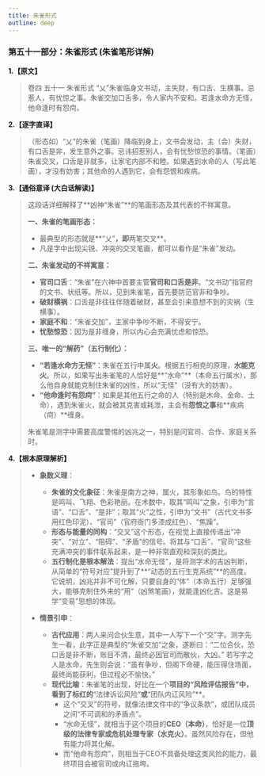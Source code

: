 ```yaml
---
title: 朱雀形式
outline: deep
---
```

  
### **第五十一部分：朱雀形式 (朱雀笔形详解)**

**1.【原文】**
> 卷四 五十一 朱雀形式
> “乂”朱雀临身文书动，主失财，有口舌、生横事。忌惹人，有忧惊之事。朱雀交加口舌多，令人家内不安和。若逢水命方无怪，他命逢时有怨疴。

**2.【逐字直译】**
> （形态如）“乂”的朱雀（笔画）降临到身上，文书会发动，主（会）失财，有口舌是非，发生意外之事。忌讳招惹别人，会有忧愁惊恐的事情。（笔画）朱雀交叉，口舌是非就多，让家宅内部不和睦。如果遇到水命的人（写此笔画），才没有妨害；其他命的人遇到它，会有怨恨和疾病。

**3.【通俗意译 (大白话解读)】**
> 这段话详细解释了**凶神“朱雀”**的笔画形态及其代表的不祥寓意。
> 
> **一、朱雀的笔画形态：**
> *   最典型的形态就是**“乂”**，即**两笔交叉**。
> *   凡是字中出现尖锐、冲突的交叉笔画，都可以看作是“朱雀”发动。
> 
> **二、朱雀发动的不祥寓意：**
> *   **官司口舌**：“朱雀”在六神中首要主管**官司和口舌是非**。“文书动”指官府的文书、状纸等。所以，见到朱雀笔，首先要防范官非和争吵。
> *   **破财横祸**：口舌是非往往伴随着破财，甚至会引来意想不到的灾祸（生横事）。
> *   **家庭不和**：“朱雀交加”，主家中争吵不断，不得安宁。
> *   **忧愁惊恐**：因为是非缠身，所以内心会充满忧虑和惊恐。
> 
> **三、唯一的“解药”（五行制化）：**
> *   **“若逢水命方无怪”**：朱雀在五行中属**火**。根据五行相克的原理，**水能克火**。所以，如果写出朱雀笔的人恰好是**“水命”**（本命五行属水），那么他自身就能克制住朱雀的凶性，所以“无怪”（没有大的妨害）。
> *   **“他命逢时有怨疴”**：如果是其他五行之命的人（特别是木命、金命、土命），遇到朱雀火，就会被其克害或耗泄，主会有**怨恨之事**和**疾病（疴）**缠身。
> 
> 朱雀笔是测字中需要高度警惕的凶兆之一，特别是问官司、合作、家庭关系时。

**4.【根本原理解析】**
> *   **象数义理**：
>     *   **朱雀的文化象征**：朱雀是南方之神，属火，其形象如鸟。鸟的特性是鸣叫、飞翔、色彩艳丽。在术数中，取其“鸣叫”之象，引申为“言语”、“口舌”、“是非”；取其“火”之性，引申为“文书”（古代文书多用红色印泥）、“官司”（官府衙门多漆成红色）、“焦躁”。
>     *   **形态与能量的同构**：“交叉”这个形态，在视觉上直接传递出“冲突”、“对立”、“阻碍”、“矛盾”的信号。将其与“口舌”、“官司”这些充满冲突的事件联系起来，是一种非常直观和深刻的类比。
>     *   **五行制化是根本解法**：提出“水命无怪”，是将测字术的吉凶判断，从简单的“符号对应”提升到了**“动态的五行生克系统”**的高度。它说明，凶兆并非不可化解，只要自身的“体”（本命五行）足够强大，能够克制住外来的“用”（凶煞笔画），就能逢凶化吉。这是易学“变易”思想的体现。
> 
> *   **情景引申**：
>     *   **古代应用**：两人来问合伙生意，其中一人写下一个“交”字。测字先生一看，此字正是典型的“朱雀交加”之象，遂断曰：“二位合伙，恐口舌是非不断，账目不清，最终必因官司而散伙，大凶。” 若写字之人是水命，先生则会说：“虽有争吵，但阁下命硬，能压得住场面，最终尚能获利，但过程必不愉快。”
>     *   **现代比喻**：朱雀笔的出现，好比在一个**项目的“风险评估报告”中，看到了标红的**“法律诉讼风险”**或**“团队内讧风险”**。
>         *   这个“交叉”的符号，就像法律文件中的“争议条款”，或团队成员之间“不可调和的矛盾点”。
>         *   “水命无怪”，就相当于这个项目的**CEO（本命）**，恰好是一位**顶级的法律专家或危机处理专家（水克火）**。虽然风险存在，但他有能力将其化解。
>         *   而“他命有怨疴”，则相当于CEO不具备处理这类风险的能力，最终项目会被官司或内讧拖垮。
